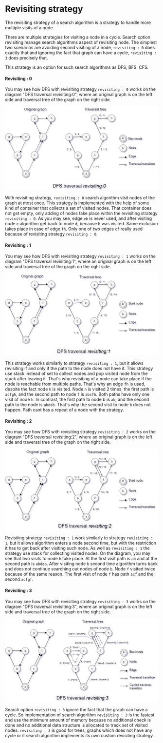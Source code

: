 # Revisiting strategy

The revisiting strategy of a search algorithm is a strategy to handle more multiple visits of a node.

There are multiple strategies for visiting a node in a cycle. Search option revisiting manage search algorithms aspect of revisiting node. The simplest two scenarios are avoiding second visiting of a node, `revisiting : 0` does exactly that and ignoring the fact that graph can have a cycle, `revisiting : 3` does precisely that.

This strategy is an option for such search algorithms as DFS, BFS, CFS.

#### Revisiting : 0

You may see how DFS with revisiting strategy `revisiting : 0` works on the diagram "DFS traversal revisiting:0", where an original graph is on the left side and traversal tree of the graph on the right side.

![DfsRevisiting0.png](../../images/searchOptions/Revisiting0.png)

With revisiting strategy, `revisiting : 0` search algorithm visit nodes of the graph at most once. This strategy is implemented with the help of some kind of container that collects a set of visited nodes. That container does not get empty, only adding of nodes take place within the revisiting strategy `revisiting : 0`. As you may see, edge `eb` is never used, and after visiting node `e` algorithm get back to node `d`, because `b` was visited. Same exclusion takes place in case of edge `fh`. Only one of two edges `cf` really used because of revisiting strategy `revisiting : 0`.

#### Revisiting : 1

You may see how DFS with revisiting strategy `revisiting : 1` works on the diagram "DFS traversal revisiting:1", where an original graph is on the left side and traversal tree of the graph on the right side.

![DfsRevisiting1.png](../../images/searchOptions/Revisiting1.png)

This strategy works similarly to strategy `revisiting : 1`, but it allows revisiting if and only if the path to the node does not have it. This strategy use stack instead of set to collect nodes and pop visited node from the stack after leaving it. That's why revisiting of a node can take place if the node is reachable from multiple paths. That's why an edge `fh` is used, despite the fact node `h` is visited. Node `h` is visited 2 times, the first path is `acfgh`, and the second path to node `f` is `abcfh`. Both paths have only one visit of node `h`. In contrast, the first path to node b is `ab`, and the second path to the node is `abdeb`. That's why the second visit to node `b` does not happen. Path cant has a repeat of a node with the strategy.

#### Revisiting : 2

You may see how DFS with revisiting strategy `revisiting : 2` works on the diagram "DFS traversal revisiting:2", where an original graph is on the left side and traversal tree of the graph on the right side.

![DfsRevisiting2.png](../../images/searchOptions/Revisiting2.png)

Revisiting strategy `revisiting : 1` work similarly to strategy `revisiting : 1`, but it allows algorithm enters a node second time, but with the restriction it has to get back after visiting such node. As well as `revisiting : 1` the strategy use stack for collecting visited nodes. On the diagram, you may see that two visits to node `b` take place. At the first visit path is `ab` and at the second path is `abdeb`. After visiting node `b` second time algorithm turns back and does not continue searching out nodes of node `b`. Node `f` visited twice because of the same reason. The first visit of node `f` has path `acf` and the second `acfgf`.

#### Revisiting : 3

You may see how DFS with revisiting strategy `revisiting : 3` works on the diagram "DFS traversal revisiting:3", where an original graph is on the left side and traversal tree of the graph on the right side.

![DfsRevisiting3.png](../../images/searchOptions/Revisiting3.png)

Search option `revisiting : 3` ignore the fact that the graph can have a cycle. So implementation of search algorithm `revisiting : 3` is the fastest and use the minimum amount of memory because no additional check is done and no additional data structure is allocated to track set of visited nodes. `revisiting : 3` is good for trees, graphs which does not have any cycle or if search algorithm implements its own custom revisiting strategy.
